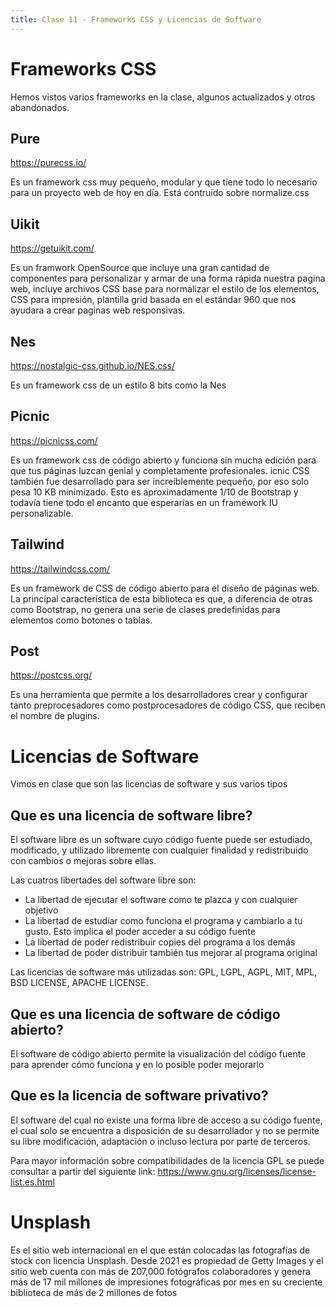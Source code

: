 ```yaml
---
title: Clase 11 - Frameworks CSS y Licencias de Software
---
```


# Frameworks CSS

Hemos vistos varios frameworks en la clase, algunos actualizados y otros abandonados.

## Pure

https://purecss.io/

Es un framework css muy pequeño, modular y que tiene todo lo necesario para un proyecto web de hoy en día. Está contruido sobre normalize.css

## Uikit

https://getuikit.com/

Es un framwork OpenSource que incluye una gran cantidad de componentes para personalizar y armar de una forma rápida nuestra pagina web, incluye archivos CSS base para normalizar el estilo de los elementos, CSS para impresión, plantilla grid basada en el estándar 960 que nos ayudara a crear paginas web responsivas.

## Nes

https://nostalgic-css.github.io/NES.css/

Es un framework css de un estilo 8 bits como la Nes

## Picnic

https://picnicss.com/

Es un framework css de código abierto y funciona sin mucha edición para que tus páginas luzcan genial y completamente profesionales. icnic CSS también fue desarrollado para ser increíblemente pequeño, por eso solo pesa 10 KB minimizado. Esto es aproximadamente 1/10 de Bootstrap y todavía tiene todo el encanto que esperarías en un framework IU personalizable.

## Tailwind

https://tailwindcss.com/

Es un framework de CSS de código abierto para el diseño de páginas web. La principal característica de esta biblioteca es que, a diferencia de otras como Bootstrap, no genera una serie de clases predefinidas para elementos como botones o tablas.

## Post

https://postcss.org/

Es una herramienta que permite a los desarrolladores crear y configurar tanto preprocesadores como postprocesadores de código CSS, que reciben el nombre de plugins.

# Licencias de Software

Vimos en clase que son las licencias de software y sus varios tipos

## Que es una licencia de software libre?

El software libre es un software cuyo código fuente puede ser estudiado, modificado, y utilizado libremente con cualquier finalidad y redistribuido con cambios o mejoras sobre ellas.

Las cuatros libertades del software libre son:

- La libertad de ejecutar el software como te plazca y con cualquier objetivo
- La libertad de estudiar como funciona el programa y cambiarlo a tu gusto. Esto implica el poder acceder a su código fuente
- La libertad de poder redistribuir copies del programa a los demás
- La libertad de poder distribuir también tus mejorar al programa original

Las licencias de software más utilizadas son: 
GPL, LGPL, AGPL, MIT, MPL, BSD LICENSE, APACHE LICENSE.

## Que es una licencia de software de código abierto?

El software de código abierto permite la visualización del código fuente para aprender cómo funciona y en lo posible poder mejorarlo

## Que es la licencia de software privativo?

El software del cual no existe una forma libre de acceso a su código fuente, el cual solo se encuentra a disposición de su desarrollador y no se permite su libre modificación, adaptación o incluso lectura por parte de terceros.

Para mayor información sobre compatibilidades de la licencia GPL se puede consultar a partir del siguiente link:
https://www.gnu.org/licenses/license-list.es.html

# Unsplash

Es el sitio web internacional en el que están colocadas las fotografías de stock con licencia Unsplash. Desde 2021 es propiedad de Getty Images y el sitio web cuenta con más de 207,000 fotógrafos colaboradores y genera más de 17 mil millones de impresiones fotográficas por mes en su creciente biblioteca de más de 2 millones de fotos
